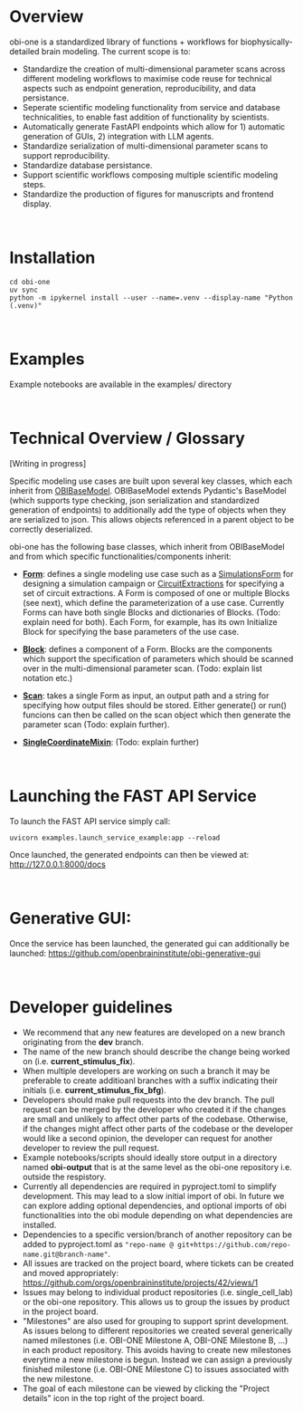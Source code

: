 # Overview

obi-one is a standardized library of functions + workflows for biophysically-detailed brain modeling. The current scope is to:
- Standardize the creation of multi-dimensional parameter scans across different modeling workflows to maximise code reuse for technical aspects such as endpoint generation, reproducibility, and data persistance.
- Seperate scientific modeling functionality from service and database technicalities, to enable fast addition of functionality by scientists.
- Automatically generate FastAPI endpoints which allow for 1) automatic generation of GUIs, 2) integration with LLM agents.
- Standardize serialization of multi-dimensional parameter scans to support reproducibility.
- Standardize database persistance.
- Support scientific workflows composing multiple scientific modeling steps.
- Standardize the production of figures for manuscripts and frontend display.

<br>

# Installation

```
cd obi-one
uv sync
python -m ipykernel install --user --name=.venv --display-name "Python (.venv)"
```

<br>


# Examples
Example notebooks are available in the examples/ directory

<br>


# Technical Overview / Glossary

[Writing in progress]

Specific modeling use cases are built upon several key classes, which each inherit from [OBIBaseModel](obi/modeling/core/base.py). OBIBaseModel extends Pydantic's BaseModel (which supports type checking, json serialization and standardized generation of endpoints) to additionally add the type of objects when they are serialized to json. This allows objects referenced in a parent object to be correctly deserialized.

obi-one has the following base classes, which inherit from OBIBaseModel and from which specific functionalities/components inherit:

- [**Form**](obi/modeling/core/form.py): defines a single modeling use case such as a [SimulationsForm](obi/modeling/simulation/simulations.py) for designing a simulation campaign or [CircuitExtractions](obi/modeling/circuit_extraction/circuit_extraction.py) for specifying a set of circuit extractions. A Form is composed of one or multiple Blocks (see next), which define the parameterization of a use case. Currently Forms can have both single Blocks and dictionaries of Blocks. (Todo: explain need for both). Each Form, for example, has its own Initialize Block for specifying the base parameters of the use case.

- [**Block**](obi/modeling/core/block.py): defines a component of a Form. Blocks are the components which support the specification of parameters which should be scanned over in the multi-dimensional parameter scan. (Todo: explain list notation etc.)

- [**Scan**](obi/modeling/core/scan.py): takes a single Form as input, an output path and a string for specifying how output files should be stored. Either generate() or run() funcions can then be called on the scan object which then generate the parameter scan (Todo: explain further).

- [**SingleCoordinateMixin**](obi/modeling/core/single.py): (Todo: explain further)


<br>




# Launching the FAST API Service
To launch the FAST API service simply call:
```
uvicorn examples.launch_service_example:app --reload
```

Once launched, the generated endpoints can then be viewed at: http://127.0.0.1:8000/docs


<br>




# Generative GUI:
Once the service has been launched, the generated gui can additionally be launched: https://github.com/openbraininstitute/obi-generative-gui

<br>




# Developer guidelines

- We recommend that any new features are developed on a new branch originating from the **dev** branch. 
- The name of the new branch should describe the change being worked on (i.e. **current_stimulus_fix**). 
- When multiple developers are working on such a branch it may be preferable to create additioanl branches with a suffix indicating their initials (i.e. **current_stimulus_fix_bfg**).
- Developers should make pull requests into the dev branch. The pull request can be merged by the developer who created it if the changes are small and unlikely to affect other parts of the codebase. Otherwise, if the changes might affect other parts of the codebase or the developer would like a second opinion, the developer can request for another developer to review the pull request.
- Example notebooks/scripts should ideally store output in a directory named **obi-output** that is at the same level as the obi-one repository i.e. outside the respistory.
- Currently all dependencies are required in pyproject.toml to simplify development. This may lead to a slow initial import of obi. In future we can explore adding optional dependencies, and optional imports of obi functionalities into the obi module depending on what dependencies are installed.
- Dependencies to a specific version/branch of another repository can be added to pyproject.toml as `"repo-name @ git+https://github.com/repo-name.git@branch-name"`.
- All issues are tracked on the project board, where tickets can be created and moved appropriately: https://github.com/orgs/openbraininstitute/projects/42/views/1 
- Issues may belong to individual product repositories (i.e. single_cell_lab) or the obi-one repository. This allows us to group the issues by product in the project board.
- "Milestones" are also used for grouping to support sprint development. As issues belong to different repositories we created several generically named milestones (i.e. OBI-ONE Milestone A, OBI-ONE Milestone B, ...) in each product repository. This avoids having to create new milestones everytime a new milestone is begun. Instead we can assign a previously finished milestone (i.e. OBI-ONE Milestone C) to issues associated with the new milestone. 
- The goal of each milestone can be viewed by clicking the "Project details" icon in the top right of the project board.
 


